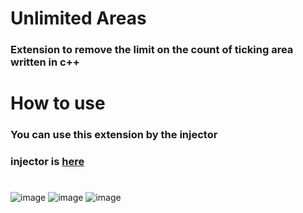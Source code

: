 # Unlimited Areas
### Extension to remove the limit on the count of ticking area written in c++

# How to use

### You can use this extension by the injector

### injector is [here](https://github.com/ikakusa/DebugInjector)

#

![image](https://github.com/user-attachments/assets/fcf9d973-749f-472e-828f-f114069f53bf)
![image](https://github.com/user-attachments/assets/b62783ce-25e7-4430-8205-383c26a295a6)
![image](https://github.com/user-attachments/assets/056b3b6d-ef6c-46ab-b75e-cda53d85ab48)
